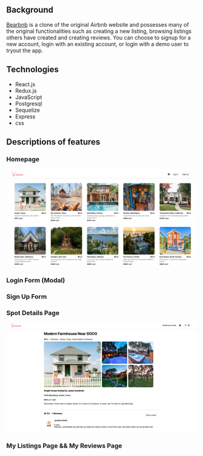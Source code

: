 ## Background
[Bearbnb](https://lx-airbnb-project.herokuapp.com/) is a clone of the original Airbnb website and possesses many of the original functionalities such as creating a new listing, browsing listings others have created and creating reviews. You can choose to signup for a new account, login with an existing account, or login with a demo user to tryout the app.

## Technologies
- React.js
- Redux.js
- JavaScript
- Postgresql
- Sequelize
- Express
- css

## Descriptions of features
### Homepage
![](/images/homepage.png)

### Login Form (Modal)

### Sign Up Form

### Spot Details Page
![](/images/details-page.png)

### My Listings Page && My Reviews Page
